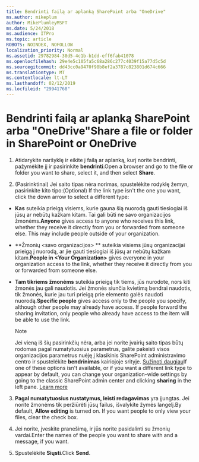 ```yaml
---
title: Bendrinti failą ar aplanką SharePoint arba "OneDrive"
ms.author: mikeplum
author: MikePlumleyMSFT
ms.date: 5/24/2018
ms.audience: ITPro
ms.topic: article
ROBOTS: NOINDEX, NOFOLLOW
localization_priority: Normal
ms.assetid: 29782984-30d5-4c1b-b1dd-eff6fab41078
ms.openlocfilehash: 29e4e5c105fa5c68a286c277c4039f15a77d5c5d
ms.sourcegitcommit: dd43cc0a9470f98b8ef2a3787c823801d674c666
ms.translationtype: MT
ms.contentlocale: lt-LT
ms.lasthandoff: 02/12/2019
ms.locfileid: "29941768"
---
```

# <a name="share-a-file-or-folder-in-sharepoint-or-onedrive"></a><span data-ttu-id="37d23-102">Bendrinti failą ar aplanką SharePoint arba "OneDrive"</span><span class="sxs-lookup"><span data-stu-id="37d23-102">Share a file or folder in SharePoint or OneDrive</span></span>

1. <span data-ttu-id="37d23-103">Atidarykite naršyklę ir eikite į failą ar aplanką, kurį norite bendrinti, pažymėkite jį ir pasirinkite **bendrinti**.</span><span class="sxs-lookup"><span data-stu-id="37d23-103">Open a browser and go to the file or folder you want to share, select it, and then select **Share**.</span></span> 
    
2. <span data-ttu-id="37d23-104">(Pasirinktinai) Jei saito tipas nėra norimas, spustelėkite rodyklę žemyn, pasirinkite kito tipo:</span><span class="sxs-lookup"><span data-stu-id="37d23-104">(Optional) If the link type isn't the one you want, click the down arrow to select a different type:</span></span>
    
  - <span data-ttu-id="37d23-p101">**Kas** suteikia prieigą visiems, kurie gauna šią nuorodą gauti tiesiogiai iš jūsų ar nebūtų kažkam kitam. Tai gali būti ne savo organizacijos žmonėms.</span><span class="sxs-lookup"><span data-stu-id="37d23-p101">**Anyone** gives access to anyone who receives this link, whether they receive it directly from you or forwarded from someone else. This may include people outside of your organization.</span></span> 
    
  - <span data-ttu-id="37d23-107">\*\*Žmonių \<savo organizacijos\> \*\* suteikia visiems jūsų organizacijai prieigą į nuorodą, ar jie gauti tiesiogiai iš jūsų ar nebūtų kažkam kitam.</span><span class="sxs-lookup"><span data-stu-id="37d23-107">**People in \<Your Organization\>** gives everyone in your organization access to the link, whether they receive it directly from you or forwarded from someone else.</span></span> 
    
  - <span data-ttu-id="37d23-p102">**Tam tikriems žmonėms** suteikia prieigą tik tiems, jūs nurodote, nors kiti žmonės jau gali naudotis. Jei žmonės siunčia kvietimą bendrai naudotis, tik žmonės, kurie jau turi prieigą prie elemento galės naudoti nuorodą.</span><span class="sxs-lookup"><span data-stu-id="37d23-p102">**Specific people** gives access only to the people you specify, although other people may already have access. If people forward the sharing invitation, only people who already have access to the item will be able to use the link.</span></span> 
    
    > [!NOTE]
    > <span data-ttu-id="37d23-p103">Jei vieną iš šių pasirinkčių nėra, arba jei norite įvairių saito tipas būtų rodomas pagal numatytuosius parametrus, galite pakeisti visos organizacijos parametrus nuėję į klasikinis SharePoint administravimo centro ir spustelėkite **bendrinimas** kairiojoje srityje. [Sužinoti daugiau](https://go.microsoft.com/fwlink/?linkid=866426)</span><span class="sxs-lookup"><span data-stu-id="37d23-p103">If one of these options isn't available, or if you want a different link type to appear by default, you can change your organization-wide settings by going to the classic SharePoint admin center and clicking **sharing** in the left pane. [Learn more](https://go.microsoft.com/fwlink/?linkid=866426)</span></span>
  
3. <span data-ttu-id="37d23-p104">**Pagal numatytuosius nustatymus, leisti redagavimas** yra įjungtas. Jei norite žmonėms tik peržiūrėti jūsų failus, išvalykite žymės langelį.</span><span class="sxs-lookup"><span data-stu-id="37d23-p104">By default, **Allow editing** is turned on. If you want people to only view your files, clear the check box.</span></span> 
    
4. <span data-ttu-id="37d23-114">Jei norite, įveskite pranešimą, ir jūs norite pasidalinti su žmonių vardai.</span><span class="sxs-lookup"><span data-stu-id="37d23-114">Enter the names of the people you want to share with and a message, if you want.</span></span>
    
5. <span data-ttu-id="37d23-115">Spustelėkite **Siųsti**.</span><span class="sxs-lookup"><span data-stu-id="37d23-115">Click **Send**.</span></span> 
    

